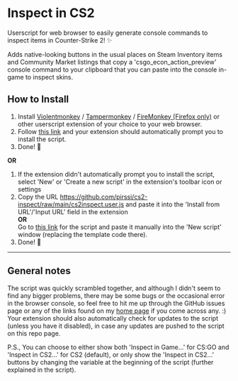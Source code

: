 # Inspect in CS2
Userscript for web browser to easily generate console commands to inspect items in Counter-Strike 2! ✨

Adds native-looking buttons in the usual places on Steam Inventory items and Community Market listings that copy a 'csgo_econ_action_preview' console command to your clipboard that you can paste into the console in-game to inspect skins.


## How to Install
1. Install 
   [Violentmonkey](https://violentmonkey.github.io/) /   [Tampermonkey](https://www.tampermonkey.net/) /   [FireMonkey (Firefox only)](https://addons.mozilla.org/en-US/firefox/addon/firemonkey/)    or other userscript extension of your choice to your web browser.
2. Follow [this link](https://github.com/pirssi/cs2-inspect/raw/main/cs2inspect.user.js) and your extension should automatically prompt you to install the script.
3. Done! 🎉

**OR**

1. If the extension didn't automatically prompt you to install the script, select 'New' or 'Create a new script' in the extension's toolbar icon or settings  
2. Copy the URL https://github.com/pirssi/cs2-inspect/raw/main/cs2inspect.user.js and paste it into the 'Install from URL'/'Input URL' field in the extension  
 **OR**  
Go to [this link](https://github.com/pirssi/cs2-inspect/raw/main/cs2inspect.user.js) for the script and paste it manually into the 'New script' window (replacing the template code there).
3. Done! 🎉



----


## General notes
The script was quickly scrambled together, and although I didn't seem to find any bigger problems, there may be some bugs or the occasional error in the browser console, so feel free to hit me up through the GitHub issues page or any of the links found on my [home page](https://pirss.in/) if you come across any. :)
Your extension should also automatically check for updates to the script (unless you have it disabled), in case any updates are pushed to the script on this repo page.   
 
P.S.,
You can choose to either show both 'Inspect in Game...' for CS:GO and 'Inspect in CS2...' for CS2 (default), or only show the 'Inspect in CS2...' buttons by changing the variable at the beginning of the script (further explained in the script).